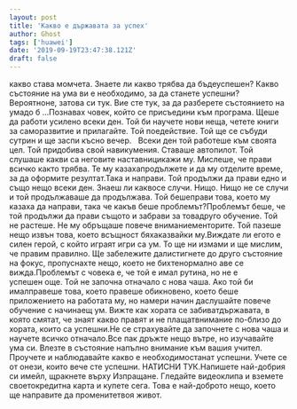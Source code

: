 ```yaml
---
layout: post
title: 'Какво е държавата за успех'
author: Ghost
tags: ['huawei']
date: '2019-09-19T23:47:38.121Z'
draft: false
---
```


какво става момчета. Знаете ли какво трябва да бъдеуспешен? Какво състояние на ума ви е необходимо, за да станете успешни? Вероятноне, затова си тук. Вие сте тук, за да разберете състоянието на умадо б ...Познавах човек, който се присъедини към програма. Щеше да работи усилено всеки ден. Той би научете нови неща, четете книги за саморазвитие и прилагайте. Той поедействие. Той ще се събуди сутрин и ще заспи късно вечер.   Всеки ден той работеше към своята цел. Той придобива свой навикумения. Ставаше автопилот. Той слушаше какви са неговите наставницикажи му. Мислеше, че прави всичко както трябва. Те му казахапродължете и да му отделите време, за да оформите резултат.Така и направи. Той продължи да прави едно и също нещо всеки ден. Знаеш ли каквосе случи. Нищо. Нищо не се случи и той продължаваше да продължава. Той бешеправи това, което му казаха да направи, така че какъв беше проблемът?Проблемът беше, че той продължи да прави същото и забрави за товадруго обучение. Той не растеше. Не му обръщаше повече вниманиементорите. Той пазеше нещо извън това, което всъщност бяхаказвайки му.Виждате ли егото е силен герой, с който играят игри са ум. То ще ни измами и ще мислим, че правим правилно. Ще забележите далистигнете до друго състояние на фокус, пропуснахте нещо, което не бихтенормално аве се вижда.Проблемът с човека е, че той е имал рутина, но не е успешен още. Той не започна отначало с нова чаша. Ако той би ималправеше това, което правеше обикновено, което беше приложението на работата му, но намери начин даслушайте повече обучение с начинаещ ум. Вижте как хората се забиватдържавата, в която смятат, че знаят какво правят и не плащатвнимание по-близо до хората, които са успешни.Не се страхувайте да започнете с нова чаша и научете всичко отначало.Все пак дръжте нещо вътре, но изучавайте ума си. Влезте в състояние напълно внимание към вашия учител. Проучете и наблюдавайте какво е необходимостанат успешни. Учете се от онези, които вече сте успешни. НАТИСНИ ТУК.Напишете най-добрия си имейл, щракнете върху Изпращане. Гледайте видеоклипа и вземете своетокредитна карта и купете сега. Това е най-доброто нещо, което ще направите да променитетвоя живот.
